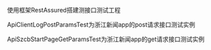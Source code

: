 使用框架RestAssured搭建测接口测试工程

ApiClientLogPostParamsTest为浙江新闻app的post请求接口测试实例

ApiSzcbStartPageGetParamsTest为浙江新闻app的get请求接口测试实例
